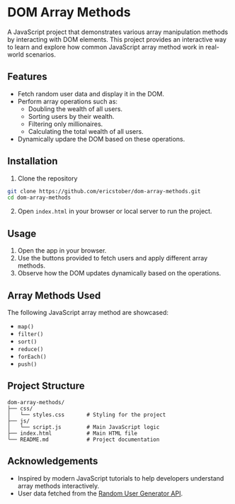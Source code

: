 # DOM Array Methods

A JavaScript project that demonstrates various array manipulation methods by interacting with DOM elements. This project provides an interactive way to learn and explore how common JavaScript array method work in real-world scenarios.

## Features

- Fetch random user data and display it in the DOM.
- Perform array operations such as:
  - Doubling the wealth of all users.
  - Sorting users by their wealth.
  - Filtering only millionaires.
  - Calculating the total wealth of all users.
- Dynamically updare the DOM based on these operations.

## Installation

1. Clone the repository

```bash
git clone https://github.com/ericstober/dom-array-methods.git
cd dom-array-methods
```

2. Open `index.html` in your browser or local server to run the project.

## Usage

1. Open the app in your browser.
2. Use the buttons provided to fetch users and apply different array methods.
3. Observe how the DOM updates dynamically based on the operations.

## Array Methods Used

The following JavaScript array method are showcased:

- `map()`
- `filter()`
- `sort()`
- `reduce()`
- `forEach()`
- `push()`

## Project Structure

```
dom-array-methods/
├── css/
│   └── styles.css       # Styling for the project
├── js/
│   └── script.js        # Main JavaScript logic
├── index.html           # Main HTML file
└── README.md            # Project documentation
```

## Acknowledgements

- Inspired by modern JavaScript tutorials to help developers understand array methods interactively.
- User data fetched from the [Random User Generator API](https://randomuser.me/).
